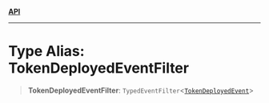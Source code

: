 [**API**](../../../README.md)

***

# Type Alias: TokenDeployedEventFilter

> **TokenDeployedEventFilter**: `TypedEventFilter`\<[`TokenDeployedEvent`](TokenDeployedEvent.md)\>
